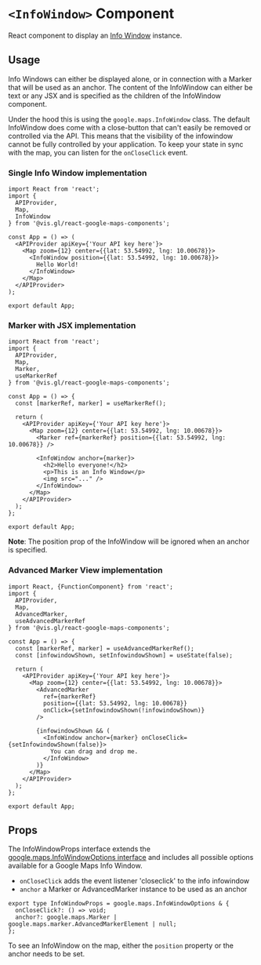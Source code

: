 # `<InfoWindow>` Component

React component to display an [Info Window](https://developers.google.com/maps/documentation/javascript/reference/info-window) instance.

## Usage

Info Windows can either be displayed alone, or in connection with a Marker
that will be used as an anchor. The content of the InfoWindow can either be
text or any JSX and is specified as the children of the InfoWindow
component.

Under the hood this is using the `google.maps.InfoWindow` class. The default
InfoWindow does come with a close-button that can't easily be removed or
controlled via the API. This means that the visibility of the infowindow
cannot be fully controlled by your application. To keep your state in sync
with the map, you can listen for the `onCloseClick` event.

### Single Info Window implementation

```tsx
import React from 'react';
import {
  APIProvider,
  Map,
  InfoWindow
} from '@vis.gl/react-google-maps-components';

const App = () => (
  <APIProvider apiKey={'Your API key here'}>
    <Map zoom={12} center={{lat: 53.54992, lng: 10.00678}}>
      <InfoWindow position={{lat: 53.54992, lng: 10.00678}}>
        Hello World!
      </InfoWindow>
    </Map>
  </APIProvider>
);

export default App;
```

### Marker with JSX implementation

```tsx
import React from 'react';
import {
  APIProvider,
  Map,
  Marker,
  useMarkerRef
} from '@vis.gl/react-google-maps-components';

const App = () => {
  const [markerRef, marker] = useMarkerRef();

  return (
    <APIProvider apiKey={'Your API key here'}>
      <Map zoom={12} center={{lat: 53.54992, lng: 10.00678}}>
        <Marker ref={markerRef} position={{lat: 53.54992, lng: 10.00678}} />

        <InfoWindow anchor={marker}>
          <h2>Hello everyone!</h2>
          <p>This is an Info Window</p>
          <img src="..." />
        </InfoWindow>
      </Map>
    </APIProvider>
  );
};

export default App;
```

**Note**: The position prop of the InfoWindow will be ignored when an anchor is specified.

### Advanced Marker View implementation

```tsx
import React, {FunctionComponent} from 'react';
import {
  APIProvider,
  Map,
  AdvancedMarker,
  useAdvancedMarkerRef
} from '@vis.gl/react-google-maps-components';

const App = () => {
  const [markerRef, marker] = useAdvancedMarkerRef();
  const [infowindowShown, setInfowindowShown] = useState(false);

  return (
    <APIProvider apiKey={'Your API key here'}>
      <Map zoom={12} center={{lat: 53.54992, lng: 10.00678}}>
        <AdvancedMarker
          ref={markerRef}
          position={{lat: 53.54992, lng: 10.00678}}
          onClick={setInfowindowShown(!infowindowShown)}
        />

        {infowindowShown && (
          <InfoWindow anchor={marker} onCloseClick={setInfowindowShown(false)}>
            You can drag and drop me.
          </InfoWindow>
        )}
      </Map>
    </APIProvider>
  );
};

export default App;
```

## Props

The InfoWindowProps interface extends the [google.maps.InfoWindowOptions interface](https://developers.google.com/maps/documentation/javascript/reference/info-window#InfoWindowOptions) and includes all possible options available for a Google Maps Info Window.

- `onCloseClick` adds the event listener 'closeclick' to the info infowindow
- `anchor` a Marker or AdvancedMarker instance to be used as an anchor

```tsx
export type InfoWindowProps = google.maps.InfoWindowOptions & {
  onCloseClick?: () => void;
  anchor?: google.maps.Marker | google.maps.marker.AdvancedMarkerElement | null;
};
```

To see an InfoWindow on the map, either the `position` property or the anchor needs to be set.
